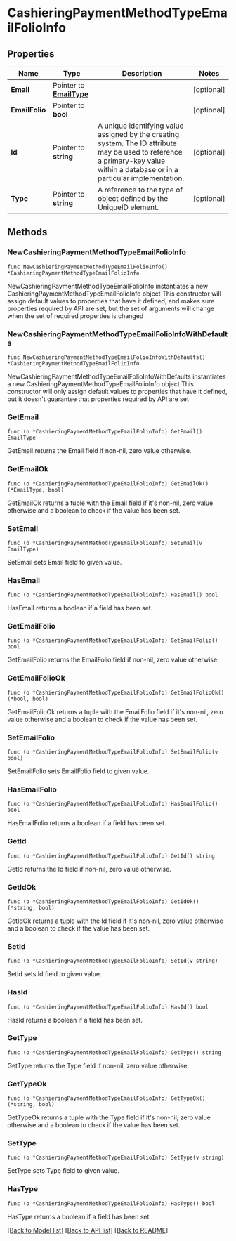 # CashieringPaymentMethodTypeEmailFolioInfo

## Properties

Name | Type | Description | Notes
------------ | ------------- | ------------- | -------------
**Email** | Pointer to [**EmailType**](EmailType.md) |  | [optional] 
**EmailFolio** | Pointer to **bool** |  | [optional] 
**Id** | Pointer to **string** | A unique identifying value assigned by the creating system. The ID attribute may be used to reference a primary-key value within a database or in a particular implementation. | [optional] 
**Type** | Pointer to **string** | A reference to the type of object defined by the UniqueID element. | [optional] 

## Methods

### NewCashieringPaymentMethodTypeEmailFolioInfo

`func NewCashieringPaymentMethodTypeEmailFolioInfo() *CashieringPaymentMethodTypeEmailFolioInfo`

NewCashieringPaymentMethodTypeEmailFolioInfo instantiates a new CashieringPaymentMethodTypeEmailFolioInfo object
This constructor will assign default values to properties that have it defined,
and makes sure properties required by API are set, but the set of arguments
will change when the set of required properties is changed

### NewCashieringPaymentMethodTypeEmailFolioInfoWithDefaults

`func NewCashieringPaymentMethodTypeEmailFolioInfoWithDefaults() *CashieringPaymentMethodTypeEmailFolioInfo`

NewCashieringPaymentMethodTypeEmailFolioInfoWithDefaults instantiates a new CashieringPaymentMethodTypeEmailFolioInfo object
This constructor will only assign default values to properties that have it defined,
but it doesn't guarantee that properties required by API are set

### GetEmail

`func (o *CashieringPaymentMethodTypeEmailFolioInfo) GetEmail() EmailType`

GetEmail returns the Email field if non-nil, zero value otherwise.

### GetEmailOk

`func (o *CashieringPaymentMethodTypeEmailFolioInfo) GetEmailOk() (*EmailType, bool)`

GetEmailOk returns a tuple with the Email field if it's non-nil, zero value otherwise
and a boolean to check if the value has been set.

### SetEmail

`func (o *CashieringPaymentMethodTypeEmailFolioInfo) SetEmail(v EmailType)`

SetEmail sets Email field to given value.

### HasEmail

`func (o *CashieringPaymentMethodTypeEmailFolioInfo) HasEmail() bool`

HasEmail returns a boolean if a field has been set.

### GetEmailFolio

`func (o *CashieringPaymentMethodTypeEmailFolioInfo) GetEmailFolio() bool`

GetEmailFolio returns the EmailFolio field if non-nil, zero value otherwise.

### GetEmailFolioOk

`func (o *CashieringPaymentMethodTypeEmailFolioInfo) GetEmailFolioOk() (*bool, bool)`

GetEmailFolioOk returns a tuple with the EmailFolio field if it's non-nil, zero value otherwise
and a boolean to check if the value has been set.

### SetEmailFolio

`func (o *CashieringPaymentMethodTypeEmailFolioInfo) SetEmailFolio(v bool)`

SetEmailFolio sets EmailFolio field to given value.

### HasEmailFolio

`func (o *CashieringPaymentMethodTypeEmailFolioInfo) HasEmailFolio() bool`

HasEmailFolio returns a boolean if a field has been set.

### GetId

`func (o *CashieringPaymentMethodTypeEmailFolioInfo) GetId() string`

GetId returns the Id field if non-nil, zero value otherwise.

### GetIdOk

`func (o *CashieringPaymentMethodTypeEmailFolioInfo) GetIdOk() (*string, bool)`

GetIdOk returns a tuple with the Id field if it's non-nil, zero value otherwise
and a boolean to check if the value has been set.

### SetId

`func (o *CashieringPaymentMethodTypeEmailFolioInfo) SetId(v string)`

SetId sets Id field to given value.

### HasId

`func (o *CashieringPaymentMethodTypeEmailFolioInfo) HasId() bool`

HasId returns a boolean if a field has been set.

### GetType

`func (o *CashieringPaymentMethodTypeEmailFolioInfo) GetType() string`

GetType returns the Type field if non-nil, zero value otherwise.

### GetTypeOk

`func (o *CashieringPaymentMethodTypeEmailFolioInfo) GetTypeOk() (*string, bool)`

GetTypeOk returns a tuple with the Type field if it's non-nil, zero value otherwise
and a boolean to check if the value has been set.

### SetType

`func (o *CashieringPaymentMethodTypeEmailFolioInfo) SetType(v string)`

SetType sets Type field to given value.

### HasType

`func (o *CashieringPaymentMethodTypeEmailFolioInfo) HasType() bool`

HasType returns a boolean if a field has been set.


[[Back to Model list]](../README.md#documentation-for-models) [[Back to API list]](../README.md#documentation-for-api-endpoints) [[Back to README]](../README.md)


